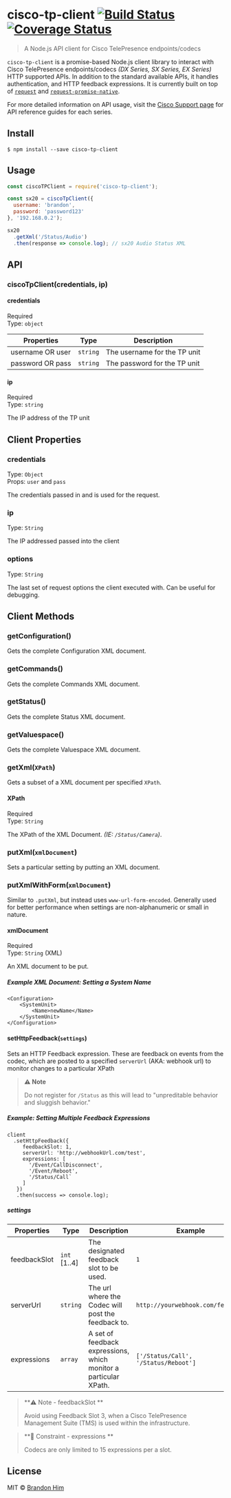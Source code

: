 # cisco-tp-client [![Build Status](https://travis-ci.org/brh55/cisco-tp-client.svg?branch=master)](https://travis-ci.org/brh55/cisco-tp-client) [![Coverage Status](https://coveralls.io/repos/github/brh55/cisco-tp-client/badge.svg?branch=master)](https://coveralls.io/github/brh55/cisco-tp-client?branch=master)

> A Node.js API client for Cisco TelePresence endpoints/codecs

`cisco-tp-client` is a promise-based Node.js client library to interact with Cisco TelePresence endpoints/codecs *(DX Series, SX Series, EX Series)* HTTP supported APIs. In addition to the standard available APIs, it handles authentication, and HTTP feedback expressions. It is currently built on top of [`request`](https://github.com/request/request) and [`request-promise-native`](https://github.com/request/request-promise-native).

For more detailed information on API usage, visit the [Cisco Support page](http://www.cisco.com/c/en/us/support/index.html) for API reference guides for each series.

## Install

```
$ npm install --save cisco-tp-client
```

## Usage

```js
const ciscoTPClient = require('cisco-tp-client');

const sx20 = ciscoTpClient({
  username: 'brandon',
  password: 'password123'
}, '192.168.0.2');

sx20
  .getXml('/Status/Audio')
  .then(response => console.log); // sx20 Audio Status XML
```

## API

### ciscoTpClient(credentials, ip)

#### credentials

Required<br>
Type: `object`

| Properties       | Type     | Description                  |
|------------------|----------|------------------------------|
| username OR user | `string` | The username for the TP unit |
| password OR pass | `string`  | The password for the TP unit |

#### ip

Required<br>
Type: `string`

The IP address of the TP unit

## Client Properties

### credentials

Type: `Object`<br>
Props: `user` and `pass`

The credentials passed in and is used for the request. 

### ip

Type: `String`<br>

The IP addressed passed into the client

### options

Type: `String`<br>

The last set of request options the client executed with. Can be useful for debugging.

## Client Methods

### getConfiguration()

Gets the complete Configuration XML document.

### getCommands()

Gets the complete Commands XML document.

### getStatus()

Gets the complete Status XML document.

### getValuespace()

Gets the complete Valuespace XML document.

### getXml(`XPath`)

Gets a subset of a XML document per specified `XPath`.

#### XPath
Required<br>
Type: `String`

The XPath of the XML Document. *(IE: `/Status/Camera`)*.

### putXml(`xmlDocument`)

Sets a particular setting by putting an XML document.

### putXmlWithForm(`xmlDocument`)

Similar to `.putXml`, but instead uses `www-url-form-encoded`. Generally used for better performance when settings are non-alphanumeric or small in nature.

#### xmlDocument
Required<br>
Type: `String` (XML)

An XML document to be put.

##### Example XML Document: Setting a System Name
```
<Configuration>
	<SystemUnit>
		<Name>newName</Name>
	</SystemUnit>
</Configuration>
```

#### setHttpFeedback(`settings`)

Sets an HTTP Feedback expression. These are feedback on events from the codec, which are posted to a specified `serverUrl` (AKA: webhook url) to monitor changes to a particular XPath

> **⚠️ Note**
>
> Do not register for `/Status` as this will lead to "unpreditable behavior and sluggish behavior."

##### Example: Setting Multiple Feedback Expressions
```
client
  .setHttpFeedback({
     feedbackSlot: 1,
     serverUrl: 'http://webhookUrl.com/test',
     expressions: [
       '/Event/CallDisconnect',
       '/Event/Reboot',
       '/Status/Call`
     ]
   })
   .then(success => console.log);
```

##### settings

| Properties   | Type     | Description                                                       | Example                              |
|--------------|----------|-------------------------------------------------------------------|--------------------------------------|
| feedbackSlot | `int` [1..4] | The designated feedback slot to be used.                          | `1`                                  |
| serverUrl    | `string` | The url where the Codec will post the feedback to.                | `http://yourwebhook.com/feedback`    |
| expressions  | `array`  | A set of feedback expressions, which monitor a particular XPath.  | `['/Status/Call', '/Status/Reboot']` |

> **⚠️ Note - feedbackSlot **
> 
> Avoid using Feedback Slot 3, when a Cisco TelePresence Management Suite (TMS) is used within the infrastructure.


> **🚫 Constraint - expressions **
> 
> Codecs are only limited to 15 expressions per a slot.


## License

MIT © [Brandon Him](https://github.com/cisco-ie/cisco-tp-client)
